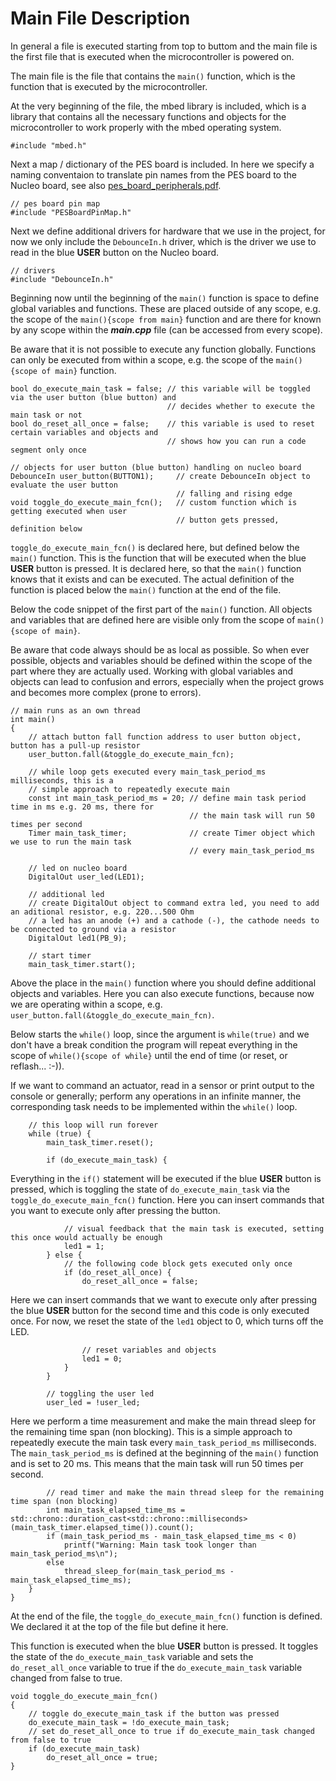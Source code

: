 # Main File Description

In general a file is executed starting from top to buttom and the main file is the first file that is executed when the microcontroller is powered on.

The main file is the file that contains the ``main()`` function, which is the function that is executed by the microcontroller.

At the very beginning of the file, the mbed library is included, which is a library that contains all the necessary functions and objects for the microcontroller to work properly with the mbed operating system.

```
#include "mbed.h"
```

Next a map / dictionary of the PES board is included. In here we specify a naming conventaion to translate pin names from the PES board to the Nucleo board, see also [pes_board_peripherals.pdf](docs/datasheets/pes_board_peripherals.pdf).

```
// pes board pin map
#include "PESBoardPinMap.h"
```

Next we define additional drivers for hardware that we use in the project, for now we only include the ``DebounceIn.h`` driver, which is the driver we use to read in the blue **USER** button on the Nucleo board.

```
// drivers
#include "DebounceIn.h"
```

Beginning now until the beginning of the ``main()`` function is space to define global variables and functions. These are placed outside of any scope, e.g. the scope of the ``main(){scope from main}`` function and are there for known by any scope within the ***main.cpp*** file (can be accessed from every scope).

Be aware that it is not possible to execute any function globally. Functions can only be executed from within a scope, e.g. the scope of the ``main(){scope of main}`` function.

```
bool do_execute_main_task = false; // this variable will be toggled via the user button (blue button) and
                                   // decides whether to execute the main task or not
bool do_reset_all_once = false;    // this variable is used to reset certain variables and objects and
                                   // shows how you can run a code segment only once

// objects for user button (blue button) handling on nucleo board
DebounceIn user_button(BUTTON1);     // create DebounceIn object to evaluate the user button
                                     // falling and rising edge
void toggle_do_execute_main_fcn();   // custom function which is getting executed when user
                                     // button gets pressed, definition below
```

``toggle_do_execute_main_fcn()`` is declared here, but defined below the ``main()`` function. This is the function that will be executed when the blue **USER** button is pressed. It is declared here, so that the ``main()`` function knows that it exists and can be executed. The actual definition of the function is placed below the ``main()`` function at the end of the file.

Below the code snippet of the first part of the ``main()`` function. All objects and variables that are defined here are visible only from the scope of ``main(){scope of main}``.

Be aware that code always should be as local as possible. So when ever possible, objects and variables should be defined within the scope of the part where they are actually used. Working with global variables and objects can lead to confusion and errors, especially when the project grows and becomes more complex (prone to errors).

```
// main runs as an own thread
int main()
{
    // attach button fall function address to user button object, button has a pull-up resistor
    user_button.fall(&toggle_do_execute_main_fcn);

    // while loop gets executed every main_task_period_ms milliseconds, this is a
    // simple approach to repeatedly execute main
    const int main_task_period_ms = 20; // define main task period time in ms e.g. 20 ms, there for
                                        // the main task will run 50 times per second
    Timer main_task_timer;              // create Timer object which we use to run the main task
                                        // every main_task_period_ms

    // led on nucleo board
    DigitalOut user_led(LED1);

    // additional led
    // create DigitalOut object to command extra led, you need to add an aditional resistor, e.g. 220...500 Ohm
    // a led has an anode (+) and a cathode (-), the cathode needs to be connected to ground via a resistor
    DigitalOut led1(PB_9);

    // start timer
    main_task_timer.start();
```

Above the place in the ``main()`` function where you should define additional objects and variables. Here you can also execute functions, because now we are operating within a scope, e.g. ``user_button.fall(&toggle_do_execute_main_fcn)``.

Below starts the ``while()`` loop, since the argument is ``while(true)`` and we don't have a break condition the program will repeat everything in the scope of ``while(){scope of while}`` until the end of time (or reset, or reflash... :-)).

If we want to command an actuator, read in a sensor or print output to the console or generally; perform any operations in an infinite manner, the corresponding task needs to be implemented within the ``while()`` loop.


```
    // this loop will run forever
    while (true) {
        main_task_timer.reset();

        if (do_execute_main_task) {
```

Everything in the ``if()`` statement will be executed if the blue **USER** button is pressed, which is toggling the state of ``do_execute_main_task`` via the ``toggle_do_execute_main_fcn()`` function. Here you can insert commands that you want to execute only after pressing the button.

```
            // visual feedback that the main task is executed, setting this once would actually be enough
            led1 = 1;
        } else {
            // the following code block gets executed only once
            if (do_reset_all_once) {
                do_reset_all_once = false;
```

Here we can insert commands that we want to execute only after pressing the blue **USER** button for the second time and this code is only executed once. For now, we reset the state of the ``led1`` object to 0, which turns off the LED.

```
                // reset variables and objects
                led1 = 0;
            }
        }

        // toggling the user led
        user_led = !user_led;
```
Here we perform a time measurement and make the main thread sleep for the remaining time span (non blocking). This is a simple approach to repeatedly execute the main task every ``main_task_period_ms`` milliseconds. The ``main_task_period_ms`` is defined at the beginning of the ``main()`` function and is set to 20 ms. This means that the main task will run 50 times per second.

```
        // read timer and make the main thread sleep for the remaining time span (non blocking)
        int main_task_elapsed_time_ms = std::chrono::duration_cast<std::chrono::milliseconds>(main_task_timer.elapsed_time()).count();
        if (main_task_period_ms - main_task_elapsed_time_ms < 0)
            printf("Warning: Main task took longer than main_task_period_ms\n");
        else
            thread_sleep_for(main_task_period_ms - main_task_elapsed_time_ms);
    }
}
```

At the end of the file, the ``toggle_do_execute_main_fcn()`` function is defined. We declared it at the top of the file but define it here.

This function is executed when the blue **USER** button is pressed. It toggles the state of the ``do_execute_main_task`` variable and sets the ``do_reset_all_once`` variable to true if the ``do_execute_main_task`` variable changed from false to true.

```
void toggle_do_execute_main_fcn()
{
    // toggle do_execute_main_task if the button was pressed
    do_execute_main_task = !do_execute_main_task;
    // set do_reset_all_once to true if do_execute_main_task changed from false to true
    if (do_execute_main_task)
        do_reset_all_once = true;
}
```